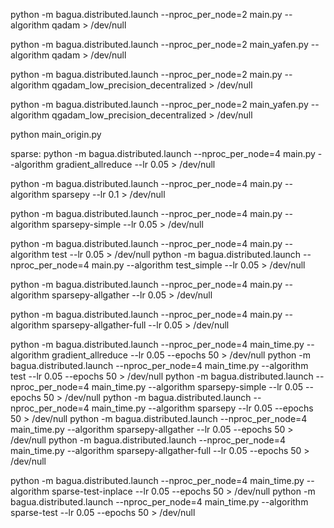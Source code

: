python -m bagua.distributed.launch --nproc_per_node=2 main.py --algorithm qadam > /dev/null

python -m bagua.distributed.launch --nproc_per_node=2 main_yafen.py --algorithm qadam > /dev/null



python -m bagua.distributed.launch --nproc_per_node=2 main.py --algorithm qgadam_low_precision_decentralized > /dev/null

python -m bagua.distributed.launch --nproc_per_node=2 main_yafen.py --algorithm qgadam_low_precision_decentralized > /dev/null


python main_origin.py



sparse:
python -m bagua.distributed.launch --nproc_per_node=4 main.py --algorithm gradient_allreduce --lr 0.05 > /dev/null

python -m bagua.distributed.launch --nproc_per_node=4 main.py --algorithm sparsepy --lr 0.1 > /dev/null

python -m bagua.distributed.launch --nproc_per_node=4 main.py --algorithm sparsepy-simple --lr 0.05 > /dev/null

python -m bagua.distributed.launch --nproc_per_node=4 main.py --algorithm test --lr 0.05 > /dev/null
python -m bagua.distributed.launch --nproc_per_node=4 main.py --algorithm test_simple --lr 0.05 > /dev/null

python -m bagua.distributed.launch --nproc_per_node=4 main.py --algorithm sparsepy-allgather --lr 0.05 > /dev/null

python -m bagua.distributed.launch --nproc_per_node=4 main.py --algorithm sparsepy-allgather-full --lr 0.05 > /dev/null



python -m bagua.distributed.launch --nproc_per_node=4 main_time.py --algorithm gradient_allreduce --lr 0.05 --epochs 50 > /dev/null
python -m bagua.distributed.launch --nproc_per_node=4 main_time.py --algorithm test --lr 0.05 --epochs 50 > /dev/null
python -m bagua.distributed.launch --nproc_per_node=4 main_time.py --algorithm sparsepy-simple --lr 0.05 --epochs 50 > /dev/null
python -m bagua.distributed.launch --nproc_per_node=4 main_time.py --algorithm sparsepy --lr 0.05 --epochs 50 > /dev/null
python -m bagua.distributed.launch --nproc_per_node=4 main_time.py --algorithm sparsepy-allgather --lr 0.05 --epochs 50 > /dev/null
python -m bagua.distributed.launch --nproc_per_node=4 main_time.py --algorithm sparsepy-allgather-full --lr 0.05 --epochs 50 > /dev/null


python -m bagua.distributed.launch --nproc_per_node=4 main_time.py --algorithm sparse-test-inplace --lr 0.05 --epochs 50 > /dev/null
python -m bagua.distributed.launch --nproc_per_node=4 main_time.py --algorithm sparse-test --lr 0.05 --epochs 50 > /dev/null
